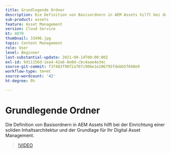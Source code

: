 ```yaml
---
title: Grundlegende Ordner
description: Die Definition von Basisordnern in AEM Assets hilft bei der Einrichtung einer soliden Inhaltsarchitektur und der Grundlage für Ihr Digital Asset Management.
sub-product: assets
feature: Asset Management
version: Cloud Service
kt: 4870
thumbnail: 33496.jpg
topic: Content Management
role: User
level: Beginner
last-substantial-update: 2021-09-14T00:00:00Z
exl-id: 9d11156d-1ea4-42a6-8e0d-cbc4aae4e34c
source-git-commit: f37483f90f2a707c906e1e206795fdebb5f698e9
workflow-type: tm+mt
source-wordcount: '42'
ht-degree: 0%

---
```


# Grundlegende Ordner

Die Definition von Basisordnern in AEM Assets hilft bei der Einrichtung einer soliden Inhaltsarchitektur und der Grundlage für Ihr Digital Asset Management.

>[!VIDEO](https://video.tv.adobe.com/v/33496/?quality=12&learn=on&hidetitle=true)
